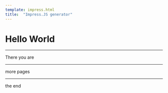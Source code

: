 ```yaml
---
template: impress.html
title:  "Impress.JS generator"
---
```


# Hello World

---

There you are

---

more pages

---

the end

